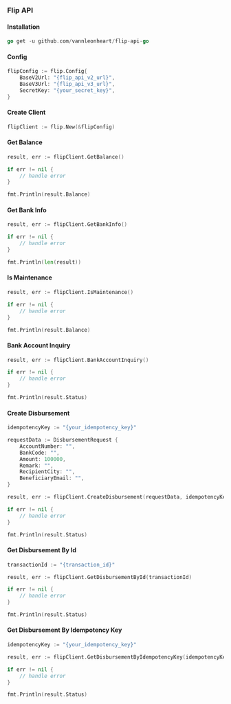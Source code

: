 ### Flip API
#### Installation
```go
go get -u github.com/vannleonheart/flip-api-go
```
#### Config
```go
flipConfig := flip.Config{
    BaseV2Url: "{flip_api_v2_url}",
    BaseV3Url: "{flip_api_v3_url}",
    SecretKey: "{your_secret_key}",
}
```
#### Create Client
```go
flipClient := flip.New(&flipConfig)
```
#### Get Balance
```go
result, err := flipClient.GetBalance()

if err != nil {
    // handle error
}

fmt.Println(result.Balance)
```
#### Get Bank Info
```go
result, err := flipClient.GetBankInfo()

if err != nil {
    // handle error
}

fmt.Println(len(result))
```
#### Is Maintenance
```go
result, err := flipClient.IsMaintenance()

if err != nil {
    // handle error
}

fmt.Println(result.Balance)
```
#### Bank Account Inquiry
```go
result, err := flipClient.BankAccountInquiry()

if err != nil {
    // handle error
}

fmt.Println(result.Status)
```
#### Create Disbursement
```go
idempotencyKey := "{your_idempotency_key}"

requestData := DisbursementRequest {
    AccountNumber: "",
    BankCode: "",
    Amount: 100000,
    Remark: "",
    RecipientCity: "",
    BeneficiaryEmail: "",
}

result, err := flipClient.CreateDisbursement(requestData, idempotencyKey)

if err != nil {
    // handle error
}

fmt.Println(result.Status)
```
#### Get Disbursement By Id
```go
transactionId := "{transaction_id}"

result, err := flipClient.GetDisbursementById(transactionId)

if err != nil {
    // handle error
}

fmt.Println(result.Status)
```
#### Get Disbursement By Idempotency Key
```go
idempotencyKey := "{your_idempotency_key}"

result, err := flipClient.GetDisbursementByIdempotencyKey(idempotencyKey)

if err != nil {
    // handle error
}

fmt.Println(result.Status)
```
